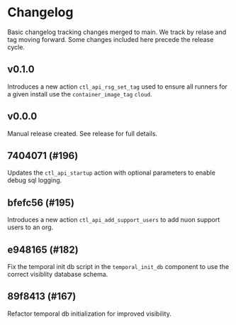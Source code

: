 # Changelog

Basic changelog tracking changes merged to main. We track by relase and tag moving forward. Some changes included here
precede the release cycle.

## v0.1.0

Introduces a new action `ctl_api_rsg_set_tag` used to ensure all runners for a given install use the
`container_image_tag` `cloud`.

## v0.0.0

Manual release created. See release for full details.

## 7404071 (#196)

Updates the `ctl_api_startup` action with optional parameters to enable debug sql logging.

## bfefc56 (#195)

Introduces a new action `ctl_api_add_support_users` to add nuon support users to an org.

## e948165 (#182)

Fix the temporal init db script in the `temporal_init_db` component to use the correct visiblity database schema.

## 89f8413 (#167)

Refactor temporal db initialization for improved visibility.
